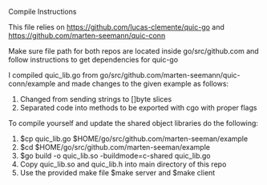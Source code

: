 Compile Instructions

This file relies on https://github.com/lucas-clemente/quic-go and https://github.com/marten-seemann/quic-conn

Make sure file path for both repos are located inside go/src/github.com and follow instructions to get dependencies for quic-go

I compiled quic_lib.go from go/src/github.com/marten-seemann/quic-conn/example and made changes to the given example as follows:

1. Changed from sending strings to []byte slices
2. Separated code into methods to be exported with cgo with proper flags

To compile yourself and update the shared object libraries do the following:

1. $cp quic_lib.go $HOME/go/src/github.com/marten-seeman/example
2. $cd $HOME/go/src/github.com/marten-seeman/example
3. $go build -o quic_lib.so -buildmode=c-shared quic_lib.go
4. Copy quic_lib.so and quic_lib.h into main directory of this repo
5. Use the provided make file $make server and $make client
